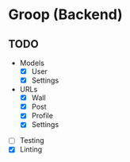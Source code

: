 # Groop (Backend)

## TODO

- Models
  - [x] User
  - [x] Settings
- URLs
  - [x] Wall
  - [x] Post
  - [x] Profile
  - [x] Settings
- [ ] Testing
- [x] Linting
